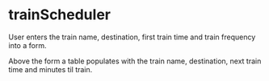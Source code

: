# trainScheduler

User enters the train name, destination, first train time and train frequency into a form.

Above the form a table populates with the train name, destination, next train time and minutes til train. 